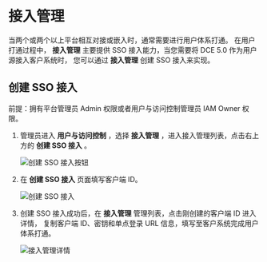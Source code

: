 # 接入管理
  
当两个或两个以上平台相互对接或嵌入时，通常需要进行用户体系打通。
在用户打通过程中， __接入管理__ 主要提供 SSO 接入能力，当您需要将 DCE 5.0 作为用户源接入客户系统时，
您可以通过 __接入管理__ 创建 SSO 接入来实现。
  
## 创建 SSO 接入

前提：拥有平台管理员 Admin 权限或者用户与访问控制管理员 IAM Owner 权限。

1. 管理员进入 __用户与访问控制__ ，选择 __接入管理__ ，进入接入管理列表，点击右上方的 __创建 SSO 接入__ 。

    ![创建 SSO 接入按钮](https://docs.daocloud.io/daocloud-docs-images/docs/zh/docs/ghippo/images/sso1.png)

2. 在 __创建 SSO 接入__ 页面填写客户端 ID。

    ![创建 SSO 接入](https://docs.daocloud.io/daocloud-docs-images/docs/zh/docs/ghippo/images/sso2.png)
  
3. 创建 SSO 接入成功后，在 __接入管理__ 管理列表，点击刚创建的客户端 ID 进入详情，
   复制客户端 ID、密钥和单点登录 URL 信息，填写至客户系统完成用户体系打通。

    ![接入管理详情](https://docs.daocloud.io/daocloud-docs-images/docs/zh/docs/ghippo/images/sso3.png)
